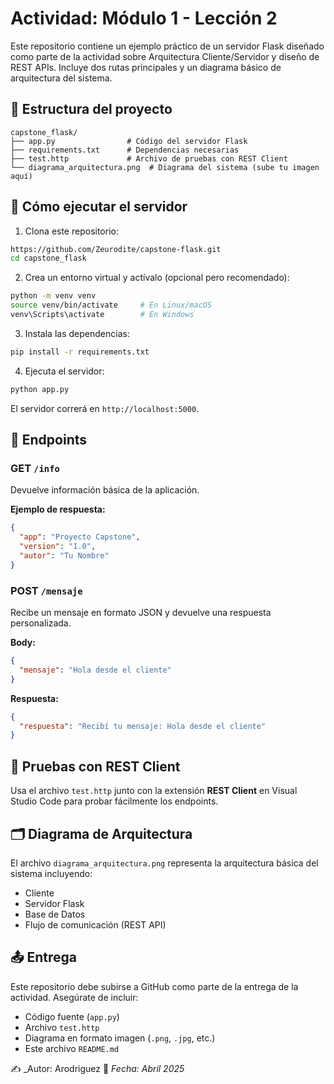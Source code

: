 # Actividad: Módulo 1 - Lección 2

Este repositorio contiene un ejemplo práctico de un servidor Flask diseñado como parte de la actividad sobre Arquitectura Cliente/Servidor y diseño de REST APIs. Incluye dos rutas principales y un diagrama básico de arquitectura del sistema.

## 📁 Estructura del proyecto

```
capstone_flask/
├── app.py                # Código del servidor Flask
├── requirements.txt      # Dependencias necesarias
├── test.http             # Archivo de pruebas con REST Client
└── diagrama_arquitectura.png  # Diagrama del sistema (sube tu imagen aquí)
```

## 🚀 Cómo ejecutar el servidor

1. Clona este repositorio:

```bash
https://github.com/Zeurodite/capstone-flask.git
cd capstone_flask
```

2. Crea un entorno virtual y actívalo (opcional pero recomendado):

```bash
python -m venv venv
source venv/bin/activate     # En Linux/macOS
venv\Scripts\activate        # En Windows
```

3. Instala las dependencias:

```bash
pip install -r requirements.txt
```

4. Ejecuta el servidor:

```bash
python app.py
```

El servidor correrá en `http://localhost:5000`.

## 📡 Endpoints

### GET `/info`

Devuelve información básica de la aplicación.

**Ejemplo de respuesta:**

```json
{
  "app": "Proyecto Capstone",
  "version": "1.0",
  "autor": "Tu Nombre"
}
```

### POST `/mensaje`

Recibe un mensaje en formato JSON y devuelve una respuesta personalizada.

**Body:**

```json
{
  "mensaje": "Hola desde el cliente"
}
```

**Respuesta:**

```json
{
  "respuesta": "Recibí tu mensaje: Hola desde el cliente"
}
```

## 🧪 Pruebas con REST Client

Usa el archivo `test.http` junto con la extensión **REST Client** en Visual Studio Code para probar fácilmente los endpoints.

## 🗂️ Diagrama de Arquitectura

El archivo `diagrama_arquitectura.png` representa la arquitectura básica del sistema incluyendo:

- Cliente
- Servidor Flask
- Base de Datos
- Flujo de comunicación (REST API)

## 📤 Entrega

Este repositorio debe subirse a GitHub como parte de la entrega de la actividad. Asegúrate de incluir:

- Código fuente (`app.py`)
- Archivo `test.http`
- Diagrama en formato imagen (`.png`, `.jpg`, etc.)
- Este archivo `README.md`

✍️ _Autor: Arodriguez 
📅 _Fecha: Abril 2025_
